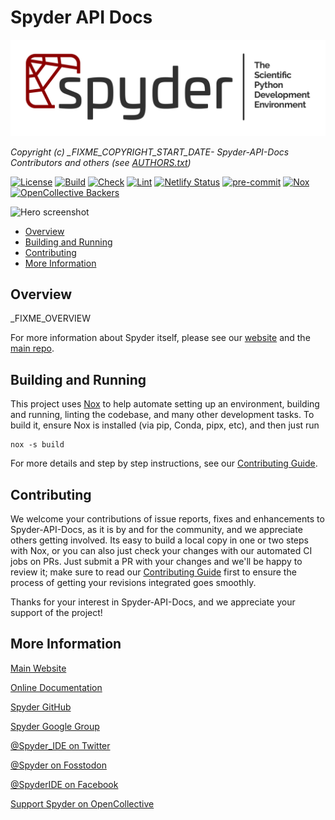 # Spyder API Docs

![Banner image with the Spyder wordmark and full name, the Scientific Python Development Environment](spyder_readme_banner.png)

*Copyright (c) _FIXME_COPYRIGHT_START_DATE- Spyder-API-Docs Contributors and others (see [AUTHORS.txt](https://github.com/spyder-ide/spyder-api-docs/blob/_FIXME_MAIN_BRANCH/AUTHORS.txt))*


[![License](https://img.shields.io/pypi/l/spyder.svg)](./LICENSE.txt)
[![Build](https://github.com/spyder-ide/spyder-api-docs/actions/workflows/build.yaml/badge.svg)](https://github.com/spyder-ide/spyder-api-docs/actions/workflows/build.yaml)
[![Check](https://github.com/spyder-ide/spyder-api-docs/actions/workflows/check.yaml/badge.svg)](https://github.com/spyder-ide/spyder-api-docs/actions/workflows/check.yaml)
[![Lint](https://github.com/spyder-ide/spyder-api-docs/actions/workflows/lint.yaml/badge.svg)](https://github.com/spyder-ide/spyder-api-docs/actions/workflows/lint.yaml)
[![Netlify Status](https://api.netlify.com/api/v1/badges/_FIXME_NETLIFY_PROJECT_ID/deploy-status)](https://app.netlify.com/sites/spyder-api-docs-preview/deploys)
[![pre-commit](https://img.shields.io/badge/pre--commit-enabled-brightgreen?logo=pre-commit&logoColor=white)](https://github.com/pre-commit/pre-commit)
[![Nox](https://img.shields.io/badge/%F0%9F%A6%8A-Nox-D85E00.svg)](https://github.com/wntrblm/nox)
[![OpenCollective Backers](https://opencollective.com/spyder/backers/badge.svg?color=blue)](https://opencollective.com/spyder)


![Hero screenshot](_FIXME_HERO_IMAGE)


<!-- markdownlint-disable -->
<!-- START doctoc generated TOC please keep comment here to allow auto update -->
<!-- DON'T EDIT THIS SECTION, INSTEAD RE-RUN doctoc TO UPDATE -->

- [Overview](#overview)
- [Building and Running](#building-and-running)
- [Contributing](#contributing)
- [More Information](#more-information)

<!-- END doctoc generated TOC please keep comment here to allow auto update -->
<!-- markdownlint-restore -->


## Overview

_FIXME_OVERVIEW

For more information about Spyder itself, please see our [website](https://www.spyder-ide.org/) and the [main repo](https://github.com/spyder-ide/spyder).


## Building and Running

This project uses [Nox](https://nox.thea.codes/) to help automate setting up an environment, building and running, linting the codebase, and many other development tasks.
To build it, ensure Nox is installed (via pip, Conda, pipx, etc), and then just run

```shell
nox -s build
```

For more details and step by step instructions, see our [Contributing Guide](./CONTRIBUTING.md).


## Contributing

We welcome your contributions of issue reports, fixes and enhancements to Spyder-API-Docs, as it is by and for the community, and we appreciate others getting involved.
Its easy to build a local copy in one or two steps with Nox, or you can also just check your changes with our automated CI jobs on PRs.
Just submit a PR with your changes and we'll be happy to review it; make sure to read our [Contributing Guide](./CONTRIBUTING.md) first to ensure the process of getting your revisions integrated goes smoothly.

Thanks for your interest in Spyder-API-Docs, and we appreciate your support of the project!


## More Information

[Main Website](https://www.spyder-ide.org/)

[Online Documentation](https://docs.spyder-ide.org/)

[Spyder GitHub](https://github.com/spyder-ide/spyder)

[Spyder Google Group](https://groups.google.com/group/spyderlib)

[@Spyder_IDE on Twitter](https://twitter.com/spyder_ide)

[@Spyder on Fosstodon](https://fosstodon.org/@Spyder)

[@SpyderIDE on Facebook](https://www.facebook.com/SpyderIDE/)

[Support Spyder on OpenCollective](https://opencollective.com/spyder/)
